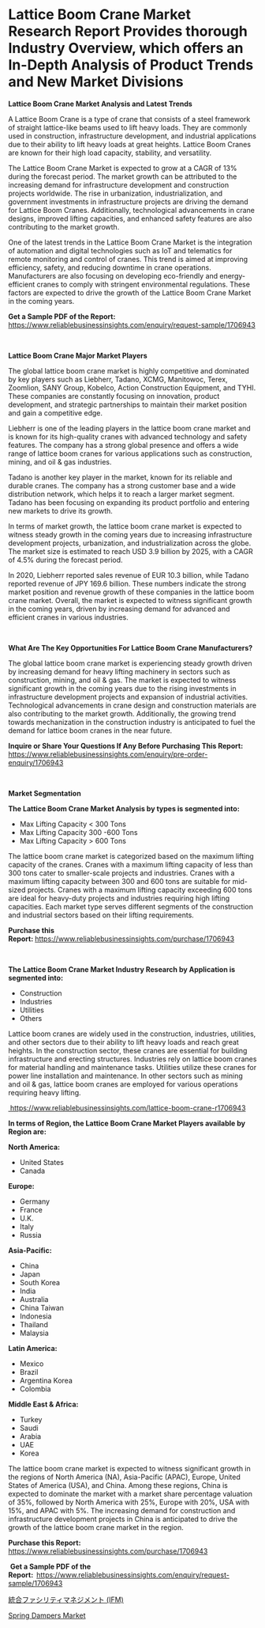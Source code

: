 <p><h1>Lattice Boom Crane Market Research Report Provides thorough Industry Overview, which offers an In-Depth Analysis of Product Trends and New Market Divisions</h1></p><p><strong>Lattice Boom Crane Market Analysis and Latest Trends</strong></p>
<p><p>A Lattice Boom Crane is a type of crane that consists of a steel framework of straight lattice-like beams used to lift heavy loads. They are commonly used in construction, infrastructure development, and industrial applications due to their ability to lift heavy loads at great heights. Lattice Boom Cranes are known for their high load capacity, stability, and versatility.</p><p>The Lattice Boom Crane Market is expected to grow at a CAGR of 13% during the forecast period. The market growth can be attributed to the increasing demand for infrastructure development and construction projects worldwide. The rise in urbanization, industrialization, and government investments in infrastructure projects are driving the demand for Lattice Boom Cranes. Additionally, technological advancements in crane designs, improved lifting capacities, and enhanced safety features are also contributing to the market growth.</p><p>One of the latest trends in the Lattice Boom Crane Market is the integration of automation and digital technologies such as IoT and telematics for remote monitoring and control of cranes. This trend is aimed at improving efficiency, safety, and reducing downtime in crane operations. Manufacturers are also focusing on developing eco-friendly and energy-efficient cranes to comply with stringent environmental regulations. These factors are expected to drive the growth of the Lattice Boom Crane Market in the coming years.</p></p>
<p><strong>Get a Sample PDF of the Report:&nbsp;</strong> <a href="https://www.reliablebusinessinsights.com/enquiry/request-sample/1706943">https://www.reliablebusinessinsights.com/enquiry/request-sample/1706943</a></p>
<p>&nbsp;</p>
<p><strong>Lattice Boom Crane Major Market Players</strong></p>
<p><p>The global lattice boom crane market is highly competitive and dominated by key players such as Liebherr, Tadano, XCMG, Manitowoc, Terex, Zoomlion, SANY Group, Kobelco, Action Construction Equipment, and TYHI. These companies are constantly focusing on innovation, product development, and strategic partnerships to maintain their market position and gain a competitive edge.</p><p>Liebherr is one of the leading players in the lattice boom crane market and is known for its high-quality cranes with advanced technology and safety features. The company has a strong global presence and offers a wide range of lattice boom cranes for various applications such as construction, mining, and oil & gas industries.</p><p>Tadano is another key player in the market, known for its reliable and durable cranes. The company has a strong customer base and a wide distribution network, which helps it to reach a larger market segment. Tadano has been focusing on expanding its product portfolio and entering new markets to drive its growth.</p><p>In terms of market growth, the lattice boom crane market is expected to witness steady growth in the coming years due to increasing infrastructure development projects, urbanization, and industrialization across the globe. The market size is estimated to reach USD 3.9 billion by 2025, with a CAGR of 4.5% during the forecast period.</p><p>In 2020, Liebherr reported sales revenue of EUR 10.3 billion, while Tadano reported revenue of JPY 169.6 billion. These numbers indicate the strong market position and revenue growth of these companies in the lattice boom crane market. Overall, the market is expected to witness significant growth in the coming years, driven by increasing demand for advanced and efficient cranes in various industries.</p></p>
<p>&nbsp;</p>
<p><strong>What Are The Key Opportunities For Lattice Boom Crane Manufacturers?</strong></p>
<p><p>The global lattice boom crane market is experiencing steady growth driven by increasing demand for heavy lifting machinery in sectors such as construction, mining, and oil & gas. The market is expected to witness significant growth in the coming years due to the rising investments in infrastructure development projects and expansion of industrial activities. Technological advancements in crane design and construction materials are also contributing to the market growth. Additionally, the growing trend towards mechanization in the construction industry is anticipated to fuel the demand for lattice boom cranes in the near future.</p></p>
<p><strong>Inquire or Share Your Questions If Any Before Purchasing This Report:</strong> <a href="https://www.reliablebusinessinsights.com/enquiry/pre-order-enquiry/1706943">https://www.reliablebusinessinsights.com/enquiry/pre-order-enquiry/1706943</a></p>
<p>&nbsp;</p>
<p><strong>Market Segmentation</strong></p>
<p><strong>The Lattice Boom Crane Market Analysis by types is segmented into:</strong></p>
<p><ul><li>Max Lifting Capacity < 300 Tons</li><li>Max Lifting Capacity 300 -600 Tons</li><li>Max Lifting Capacity > 600 Tons</li></ul></p>
<p><p>The lattice boom crane market is categorized based on the maximum lifting capacity of the cranes. Cranes with a maximum lifting capacity of less than 300 tons cater to smaller-scale projects and industries. Cranes with a maximum lifting capacity between 300 and 600 tons are suitable for mid-sized projects. Cranes with a maximum lifting capacity exceeding 600 tons are ideal for heavy-duty projects and industries requiring high lifting capacities. Each market type serves different segments of the construction and industrial sectors based on their lifting requirements.</p></p>
<p><strong>Purchase this Report:&nbsp;</strong><a href="https://www.reliablebusinessinsights.com/purchase/1706943">https://www.reliablebusinessinsights.com/purchase/1706943</a></p>
<p>&nbsp;</p>
<p><strong>The Lattice Boom Crane Market Industry Research by Application is segmented into:</strong></p>
<p><ul><li>Construction</li><li>Industries</li><li>Utilities</li><li>Others</li></ul></p>
<p><p>Lattice boom cranes are widely used in the construction, industries, utilities, and other sectors due to their ability to lift heavy loads and reach great heights. In the construction sector, these cranes are essential for building infrastructure and erecting structures. Industries rely on lattice boom cranes for material handling and maintenance tasks. Utilities utilize these cranes for power line installation and maintenance. In other sectors such as mining and oil & gas, lattice boom cranes are employed for various operations requiring heavy lifting.</p></p>
<p><a href="https://www.reliablebusinessinsights.com/lattice-boom-crane-r1706943">&nbsp;https://www.reliablebusinessinsights.com/lattice-boom-crane-r1706943</a></p>
<p><strong>In terms of Region, the Lattice Boom Crane Market Players available by Region are:</strong></p>
<p>
    <p> <strong> North America: </strong>
        <ul>
            <li>United States</li>
            <li>Canada</li>
        </ul>
        </p> 
    <p> <strong> Europe: </strong>
        <ul>
            <li>Germany</li>
            <li>France</li>
            <li>U.K.</li>
            <li>Italy</li>
            <li>Russia</li>
        </ul>
        </p> 
    <p> <strong> Asia-Pacific: </strong>
        <ul>
            <li>China</li>
            <li>Japan</li>
            <li>South Korea</li>
            <li>India</li>
            <li>Australia</li>
            <li>China Taiwan</li>
            <li>Indonesia</li>
            <li>Thailand</li>
            <li>Malaysia</li>
        </ul>
        </p> 
    <p> <strong> Latin America: </strong>
        <ul>
            <li>Mexico</li>
            <li>Brazil</li>
            <li>Argentina Korea</li>
            <li>Colombia</li>
        </ul>
        </p> 
    <p> <strong> Middle East & Africa: </strong>
        <ul>
            <li>Turkey</li>
            <li>Saudi</li>
            <li>Arabia</li>
            <li>UAE</li>
            <li>Korea</li>
        </ul>
    </p>
    </p>
<p><p>The lattice boom crane market is expected to witness significant growth in the regions of North America (NA), Asia-Pacific (APAC), Europe, United States of America (USA), and China. Among these regions, China is expected to dominate the market with a market share percentage valuation of 35%, followed by North America with 25%, Europe with 20%, USA with 15%, and APAC with 5%. The increasing demand for construction and infrastructure development projects in China is anticipated to drive the growth of the lattice boom crane market in the region.</p></p>
<p><strong>Purchase this Report: </strong><a href="https://www.reliablebusinessinsights.com/purchase/1706943">https://www.reliablebusinessinsights.com/purchase/1706943</a></p>
<p>&nbsp;<strong>Get a Sample PDF of the Report:&nbsp;&nbsp;</strong><a href="https://www.reliablebusinessinsights.com/enquiry/request-sample/1706943">https://www.reliablebusinessinsights.com/enquiry/request-sample/1706943</a></p>
<p><strong></strong></p>
<p><p><a href="https://github.com/JoanaNitzsche/Market-Research-Report-List-1/blob/main/1052394160730.md">統合ファシリティマネジメント (IFM)</a></p><p><a href="https://github.com/arionmp/Market-Research-Report-List-4/blob/main/spring-dampers-market.md">Spring Dampers Market</a></p></p>